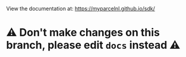 View the documentation at: https://myparcelnl.github.io/sdk/

# :warning: Don't make changes on this branch, please edit `docs` instead :warning:
